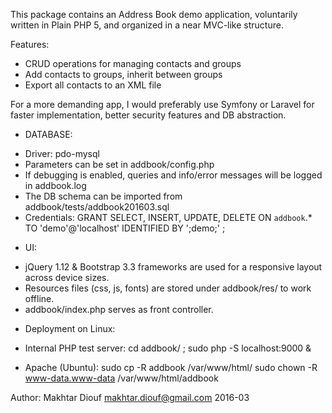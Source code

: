 This package contains an Address Book demo application, 
voluntarily written in Plain PHP 5, and organized in a near MVC-like structure.

Features: 
 - CRUD operations for managing contacts and groups
 - Add contacts to groups, inherit between groups
 - Export all contacts to an XML file

For a more demanding app, I would preferably use Symfony or Laravel for faster implementation, 
better security features and DB abstraction.

* DATABASE:
- Driver: pdo-mysql
- Parameters can be set in addbook/config.php
- If debugging is enabled, queries and info/error messages will be logged in addbook.log
- The DB schema can be imported from addbook/tests/addbook201603.sql
- Credentials:
   GRANT SELECT, INSERT, UPDATE, DELETE ON `addbook`.* TO 'demo'@'localhost' IDENTIFIED BY ';demo;' ;


* UI:
- jQuery 1.12 & Bootstrap 3.3 frameworks are used for a responsive layout across device sizes.
- Resources files (css, js, fonts) are stored under addbook/res/ to work offline.
- addbook/index.php serves as front controller.


* Deployment on Linux:
- Internal PHP test server:  cd addbook/ ; sudo php -S localhost:9000 &

- Apache (Ubuntu): 
    sudo cp -R addbook /var/www/html/ 
    sudo chown -R www-data.www-data /var/www/html/addbook


Author: Makhtar Diouf <makhtar.diouf@gmail.com>
2016-03
